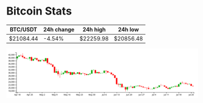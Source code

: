 # Bitcoin Stats

BTC/USDT|24h change|24h high|24h low|
|---|---|---|---|
|$21084.44|-4.54%|$22259.98|$20856.48|

<img src="./chart.svg">
